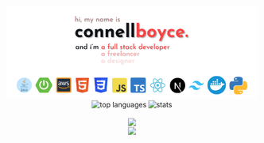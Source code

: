 <div align="center">
    <a href="https://www.connellboyce.com" target="_blank">
        <picture>
            <source media="(prefers-color-scheme: dark)" srcset="https://github.com/connellboyce/connellboyce/blob/main/profileHeader.png" >
            <img alt="profile header" src="https://github.com/connellboyce/connellboyce/blob/main/profileHeader_light.png" >
        </picture>
    </a>
</div>

<div align="center">
    <picture>
        <source media="(prefers-color-scheme: dark)" srcset="https://github-readme-stats.vercel.app/api/top-langs?username=connellboyce&show_icons=true&theme=radical&layout=donut&title_color=ff5757&custom_title=My%20Top%20Languages&border_color=ff5757&bg_color=191919&text_color=ffffff&exclude_repo=flappy-goopy" >
        <img alt="top languages" src="https://github-readme-stats.vercel.app/api/top-langs?username=connellboyce&show_icons=true&theme=radical&layout=donut&title_color=f84444&custom_title=My%20Top%20Languages&border_color=f84444&bg_color=ffffff&text_color=000000" >
    </picture>
    <picture>
        <source media="(prefers-color-scheme: dark)" srcset="https://github-readme-stats.vercel.app/api?username=connellboyce&show_icons=true&theme=radical&hide_rank=true&line_height=28&custom_title=My%20Stats&title_color=ff5757&border_color=ff5757&bg_color=191919&text_color=ffffff" >
        <img alt="stats" src="https://github-readme-stats.vercel.app/api?username=connellboyce&show_icons=true&theme=radical&hide_rank=true&line_height=28&custom_title=My%20Stats&title_color=f84444&border_color=f84444&bg_color=ffffff&text_color=000000" >
    </picture>
</div>
<br/>
            
<div align="center">
    <img src="https://komarev.com/ghpvc/?username=connellboyce&&style=flat-square" align="center" />
</div>  
<div align="center">
    <a href="https://www.buymeacoffee.com/connellboyce" target="_blank" style="display: inline-block;">
        <img src="https://img.shields.io/badge/Donate-Buy%20Me%20A%20Coffee-orange.svg?style=flat-square&logo=buymeacoffee" align="center"/>
    </a>
</div>
